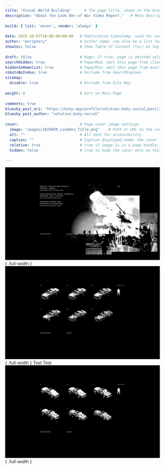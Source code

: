```yaml
---
title: "Visual World Building"      # The page title, shown in the browser and in listings
description: "About the Look Dev of War Video Report."   # Meta description for SEO and social sharing

build: { list: 'never', render: 'always' }

date: 2025-10-07T10:00:00+00:00   # Publication timestamp, used for sorting and display
author: "periphery"               # Author name; can also be a list for multiple authors
showtoc: false                    # Show Table of Content (toc) at top of post. Default false

draft: false                      # Hugo: if true, page is omitted unless built with --buildDrafts
searchHidden: true                # PaperMod: omit this page from client-side search
hiddenInHomelist: true            # PaperMid: omit this page from main page
robotsNoIndex: true               # Exclude from SearchEngines
sitemap:
  disable: true                   # Exclude from Site Map

weight: 0                         # Sort on Main Page

comments: true
bluesky_post_uri: "https://bsky.app/profile/volution.bsky.social/post/3luhdmgo6qc2i"
bluesky_post_author: "volution.bsky.social"

cover:                            # Page cover image settings
  image: "images/1025WVR_LookDev_Title.png"    # Path or URL to the cover image
  alt: ""                         # Alt text for accessibility
  caption: ""                     # Caption displayed under the cover
  relative: true                  # true if image is in a page bundle; false for static files
  hidden: false                   # true to hide the cover only on this page

---
```


![alt text](images/1025WVR_LookDev_Goals.png){ .full-width }
![alt text](images/1025WVR_LookDev_CAR01FR.png){ .full-width }
Test Test
![alt text](images/1025WVR_LookDev_CAR01BA.png){ .full-width }